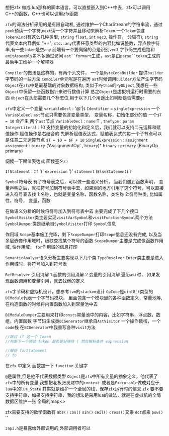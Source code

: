 想把zfx 做成 lua那样的脚本语言，可以直接嵌入到C++中去，zfx可以调用C++的函数，C++也可以调用zfx函数

`zfx`的词法分析采用的是有限自动机, 通过维护一个CharStream的字符串流，通过`peek`预读一个字符,`next`读一个字符并且移动来解析`Token`
一个`Token`包含`TokenKind`(有这么几种类型, `string` `float`, `int` `vec3`, 操作符， 分隔符), `string` 代表文本内容例如
"+=", `std::any`代表任意类型的内容比如说整数，浮点数字符串,有一些`token`是空`any`
前端有一个要伺候的点是识别`vec3`
字节码生成思路和`emitAssembly`差不多通过访问 `ast``formart`生成，`ast`是由`parse``token`生成的
最后手工维护一个解释器

`Compiler`的做法是这样的，有两个头文件， 一个是`ByteCodeBuilder` 提供`builder` 字节码的一些方法
`Compiler`单元呢是在遍历 `ast`时候调用`builder`方法产生字节码
`Object`在`zfx`中是最基础的对象数据结构, 类似于`Python`的`PyObject`,我想在一些`Object`中保留一些函数指针来进行数值计算
总之`Object`是虚拟机运行时需要的东西
`Object`在头部需要几个标志位,用于以下几个用途比如判断是否需要`gc`

`zfx`中定义一个变量 `variableDecl` : '@'|`$` `Identifier` `=` `singleExpression`
一个`VariableDecl` `ast`节点只需要包含变量类型， 变量名称，初始化部分的值
一个`$T = 10` 会产生 两个`ast`节点 `VariableDecl` : `name`:T , `theType` : `param`  `IntegerLiteral` : 10
支持变量的初始化和定义后，我们就可以支持二元运算和赋值操作
赋值操作是右结合的
先解析赋值表达式，赋值表达式的每一个子节点可以是任意二元运算节点
`$T = $D = $F + 10`
`SingleExpression` : `assignment`
`assignment` : `binary` ('AssignmentOp' , `binary`)*
`binary` : `primary` (BinaryOp primary) 

伺候一下赋值表达式
函数签名`()`

`IfStatement` :
`If` '(' `expression` ')' `statement` (`ElseStatement`) `?`

`Symbol`符号表
有了符号表之后，可以做一些语义分析， 当我们遇到函数声明， 变量声明之后，就把符号加到符号表中去，如果别的地方引用了这个符号，可以直接进入符号表去找
1:名称，也就是变量名称，函数名称，类名称
2:符号种类, 比如属性，符号， 变量，函数

在做语义分析的时候将符号加入到符号表中去
主要完成了下几个接口
`SymbolVisitor`类主要实现`visitVarSymbol`和`visitFunctionSymbol`两个方法
`SymbolDumper`类是继承自`SymbolVisitor`打印 `Symbol`信息

作用域
`Scope`基本施工完毕，剩下`ScopeDumper`打印`Scope`信息还没有完成, 以及当多层嵌套作用域时，级联查找某个符号的函数
`ScopeDumper`主要是完成像函数作用域, 快作用域， `for`作用域的信息打印

`SemanticAnalyer`语义分析主要实现以下几个类
`TypeResolver` 
`Enter`类主要是进入作用域时，将符号加入到符号表

`RefResolver` 
引用消解
1 函数的引用消解
2 变量的引用消解
遍历`ast`时， 如果发现函数调用和变量引用，就去找他的定义


`zfx`字节码和虚拟机设计，想参考`tvm`的`stackvm`设计
`OpCode`是`uint8_t`类型的
`BCModule`代表一个字节码模块， 里面包含一个模块里的各种函数定义，常量池等,在构造函数的时候将内置函数加入到常量池中去

`BCModuleDumper`主要用来打印`consts`常量池中的内容，比如字符串，浮点数，数组，内置函数
字节码生成类`BCGenerator`继承自`AstVisitor`
一个操作数栈，一个`code`栈
在`BCGenerator`中我重写各种`visit`方法


```c++
//跳过 if 这一个 Token
//判断下一个预读 Token 是否是分隔符 ( 然后解析条件 expression

//解析 forStatement
// fo
```

在`zfx` 中定义 函数加一下 `function` 关键字

`@`是属性,但是他不代表数据类型
`Object`是`zfx`中所有变量的抽象定义，他代表了`zfx`中的所有变量
我想把老板张发财中的`context `或者是`Executable`做成对应于`lua`中的`lua_State`
其实就是维护一个全局的栈，保存zfx运行时的信息
zfx 要不要支持字符串，如果支持字符串，我的想法是采用lua的做法，就是在虚拟机的全局数据区维护一张
全局的map<>





zfx需要支持的数学函数有 `abs()` `cos()` `sin()` `ceil()`
`cross()`叉乘 `dot`点乘 `pow()` ''

`zapi.h`是暴露给外部调用的,外部调用者可以